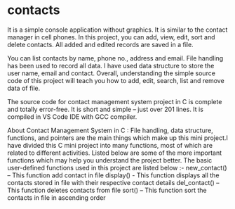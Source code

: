 # contacts
It is a simple console application without graphics. It is similar to the contact manager in cell phones. In this project, you can add, view, edit, sort and delete contacts. All added and edited records are saved in a file.

You can list contacts by name, phone no., address and email. File handling has been used to record all data. I have used data structure to store the user name, email and contact. Overall, understanding the simple source code of this project will teach you how to add, edit, search, list and remove data of file.

The source code for contact management system project in C is complete and totally error-free. It is short and simple – just over 201 lines. It is compiled in VS Code IDE with GCC compiler.

About Contact Management System in C :
File handling, data structure, functions, and pointers are the main things which make up this mini project.I have divided this C mini project into many functions, most of which are related to different activities. Listed below are some of the more important functions which may help you understand the project better.
The basic user-defined functions used in this project are listed below :-
new_contact() – This function add contact in file
display() - This function displays all the contacts stored in file with their respective contact details
del_contact() – This function deletes contacts from file
sort() – This function sort the contacts in file in ascending order
